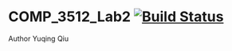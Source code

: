 # COMP_3512_Lab2 [![Build Status](https://travis-ci.com/Keuchsieu/COMP_3512_Lab2.svg?token=gCiqVnzJWtzDzTQwuwku&branch=master)](https://travis-ci.com/Keuchsieu/COMP_3512_Lab2)
Author Yuqing Qiu
